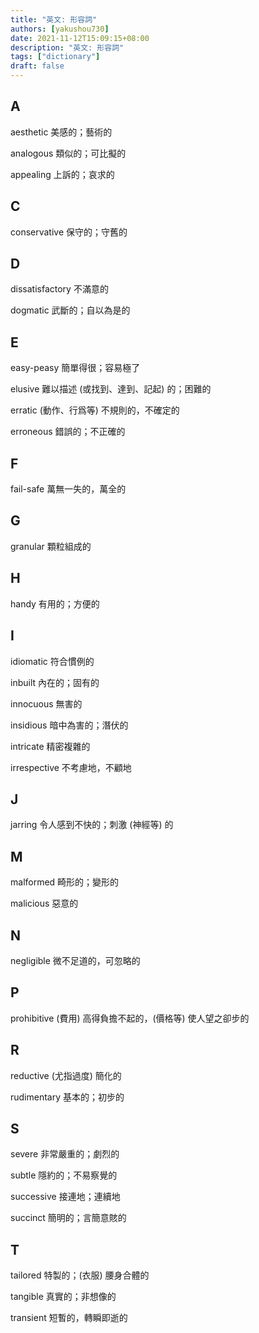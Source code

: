 ```yaml
---
title: "英文: 形容詞"
authors: [yakushou730]
date: 2021-11-12T15:09:15+08:00
description: "英文: 形容詞"
tags: ["dictionary"]
draft: false
---
```

## A
aesthetic 美感的；藝術的

analogous 類似的；可比擬的

appealing 上訴的；哀求的

## C
conservative 保守的；守舊的

## D
dissatisfactory 不滿意的

dogmatic 武斷的；自以為是的

## E
easy-peasy 簡單得很；容易極了

elusive 難以描述 (或找到、達到、記起) 的；困難的

erratic (動作、行爲等) 不規則的，不確定的

erroneous 錯誤的；不正確的

## F
fail-safe 萬無一失的，萬全的

## G
granular 顆粒組成的

## H
handy 有用的；方便的

## I
idiomatic 符合慣例的

inbuilt 內在的；固有的

innocuous 無害的

insidious 暗中為害的；潛伏的

intricate 精密複雜的

irrespective 不考慮地，不顧地

## J
jarring 令人感到不快的；刺激 (神經等) 的

## M
malformed 畸形的；變形的

malicious 惡意的


## N
negligible 微不足道的，可忽略的

## P
prohibitive (費用) 高得負擔不起的，(價格等) 使人望之卻步的

## R
reductive (尤指過度) 簡化的

rudimentary 基本的；初步的

## S
severe 非常嚴重的；劇烈的

subtle 隱約的；不易察覺的

successive 接連地；連續地

succinct 簡明的；言簡意賅的

## T
tailored 特製的；(衣服) 腰身合體的

tangible 真實的；非想像的

transient 短暫的，轉瞬即逝的
